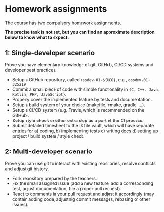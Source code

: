 # Homework assignments

The course has two compulsory homework assignments.

**The precise task is not set, but you can find an approximate description below to know what to expect.**

## 1: Single-developer scenario

Prove you have elementary knowledge of git, GitHub, CI/CD systems and developer best practices.

* Setup a GitHub repository, called `ossdev-01-${UCO}`, e.g., `ossdev-01-325219`
* Commit a small piece of code with simple functionality in `{C, C++, Java, Kotlin, PHP, JavaScript}`.
* Properly cover the implemented feature by tests and documentation.
* Setup a build system of your choice (makefile, cmake, gradle, ...).
* Setup a CI/CD system (e.g. Travis, which is recommended on the GitHub).
* Setup style check or other extra step as a part of the CI process.
* Submit detailed timesheet to the IS file vault, which will have separate entries for a) coding, b) implementing tests c) writing docs d) setting up project / build system / style check.
  
## 2: Multi-developer scenario

Prove you can use git to interact with existing reositories, resolve conflicts and adjust git history.

- Fork repository prepared by the teachers.
- Fix the small assigned issue (add a new feature, add a corresponding test, adjust documentation, file a proper pull request).
- React to comments in your pull request and adjust it accordingly (may contain adding code, adjustnig commit messages, rebasing or other issues).
